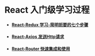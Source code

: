 # React 入门级学习过程

* #### [React-Redux 学习-简明扼要的七个步骤](docs/react-redux.md)
* #### [React-Axios 发送Http请求](docs/_posts/axios.md)
* #### [React-Router 快速集成和使用](docs/_posts/react-router.md)

